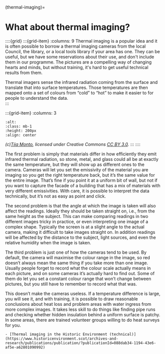 (thermal-imaging)=
# What about thermal imaging?

::::{grid} 
:::{grid-item}
:columns: 9
Thermal imaging is a popular idea and it is often possible to borrow a thermal imaging cameras from the local Council, the library, or a local tools library if your area has one. They can be useful, but we have some reservations about their use, and don't include them in our programme.  The pictures are a compelling way of changing hearts and minds, but without training, it's hard to get useful technical results from them.  

Thermal imagers sense the infrared radiation coming from the surface and translate that into surface temperatures. Those temperatures are then mapped onto a set of colours from “cold” to “hot” to make it easier to for people to understand the data.  
:::

:::{grid-item}
:columns: 3

```{image} /images/Fluke_Thermal_Imager.jpg
:alt: 
:class: mb-1
:height: 200px
:align: center
```

 *(c)<a href="https://commons.wikimedia.org/wiki/User:Kulmalukko">Tiia Monto</a>, licensed under Creative Commons <a href="https://creativecommons.org/licenses/by/3.0/">CC BY 3.0</a>.*
:::
::::





The first problem is simply that materials differ in how efficiently they emit infrared thermal radiation, so stone, metal, and glass could all be at exactly the same temperature, but they will show up as different ones to the camera. Cameras will let you set the emissivity of the material you are imaging so you get the right temperature back, but it’s the same value for the entire image. That’s fine if you point it at a uniform bit of wall, but not if you want to capture the facade of a building that has a mix of materials with very different emissivities. With care, it is possible to interpret the data technically, but it’s not as easy as point and click.

The second problem is that the angle at which the image is taken will also affect the readings. Ideally they should be taken straight on, i.e., from the same height as the subject. This can make comparing readings in two different images tricky in practice, or even interpreting one image of a complex shape. Typically the screen is at a slight angle to the actual camera, making it difficult to take images straight on. In addition readings will be affected by the distance to the subject, light sources, and even the relative humidity when the image is taken.


The third problem is just one of how the cameras tend to be used. By default, the camera will maximise the colour range in the image, so red doesn’t always mean the same thing if you take more than one image. Usually people forget to record what the colour scale actually means in each picture, and on some cameras it’s actually hard to find out. Some of them do let you set a constant colour range that won’t change between pictures, but you still have to remember to record what that was.

This doesn’t make the cameras useless. If a temperature difference is large, you will see it, and with training, it is possible to draw reasonable conclusions about heat loss and problem areas with water ingress from more complex images. It takes less skill to do things like finding pipe runs and checking whether hidden insulation behind a uniform surface is patchy.  In some areas, there are trained volunteer groups willing to do heat surveys for you.

```{admonition} More information
- [Thermal imaging in the Historic Environment (technical)](https://www.historicenvironment.scot/archives-and-research/publications/publication/?publicationId=088dab34-1194-43e6-af5e-a62801090992)
```